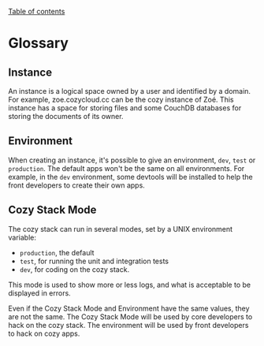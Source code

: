 [Table of contents](./README.md#table-of-contents)

# Glossary

## Instance

An instance is a logical space owned by a user and identified by a domain. For
example, zoe.cozycloud.cc can be the cozy instance of Zoé. This instance has a
space for storing files and some CouchDB databases for storing the documents
of its owner.

## Environment

When creating an instance, it's possible to give an environment, `dev`, `test`
or `production`. The default apps won't be the same on all environments. For
example, in the `dev` environment, some devtools will be installed to help the
front developers to create their own apps.

## Cozy Stack Mode

The cozy stack can run in several modes, set by a UNIX environment variable:

- `production`, the default
- `test`, for running the unit and integration tests
- `dev`, for coding on the cozy stack.

This mode is used to show more or less logs, and what is acceptable to be
displayed in errors.

Even if the Cozy Stack Mode and Environment have the same values, they are not
the same. The Cozy Stack Mode will be used by core developers to hack on the
cozy stack. The environment will be used by front developers to hack on cozy
apps.
